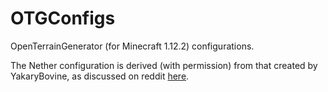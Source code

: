 OTGConfigs
==========
OpenTerrainGenerator (for Minecraft 1.12.2) configurations.

The Nether configuration is derived (with permission) from that created by 
YakaryBovine, as discussed on reddit [here](https://www.reddit.com/r/Minecraft/comments/20pckp/the_nether_as_youve_nether_seen_it_before/).
